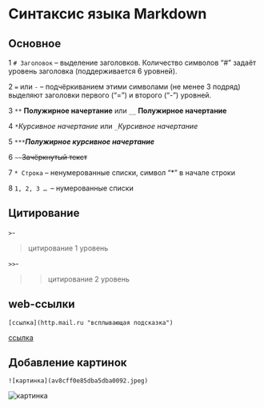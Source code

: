 # Синтаксис языка Markdown
## Основное
1 ```# Заголовок``` – выделение заголовков. Количество символов “#” задаёт уровень заголовка
(поддерживается 6 уровней).

2 ```=``` или ```-``` – подчёркиванием этими символами (не менее 3 подряд) выделяют заголовки первого
(“=”) и второго (“-”) уровней.

3 ```**``` **Полужирное начертание** или ```__``` __Полужирное начертание__

4 ```*```*Курсивное начертание* или  ```_```_Курсивное начертание_

5 ```***```***Полужирное курсивное начертание***

6 ```~~```~~Зачёркнутый текст~~

7 ```* Строка``` – ненумерованные списки, символ “*” в начале строки

8 ```1, 2, 3 … ```– нумерованные списки

## Цитирование

 ```>```-  

> цитирование 1 уровень

   ```>>```-
>> цитирование 2 уровень

## web-ссылки
```[ссылка](http.mail.ru "всплывающая подсказка")```

[ссылка](http.mail.ru "всплывающая подсказка")

## Добавление картинок
```![картинка](av8cff0e85dba5dba0092.jpeg)```

![картинка](av8cff0e85dba5dba0092.jpeg)



